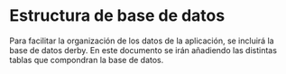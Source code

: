# Estructura de base de datos #

Para facilitar la organización de los datos de la aplicación, se incluirá la base de datos derby. En este documento se irán añadiendo las distintas tablas que compondran la base de datos.